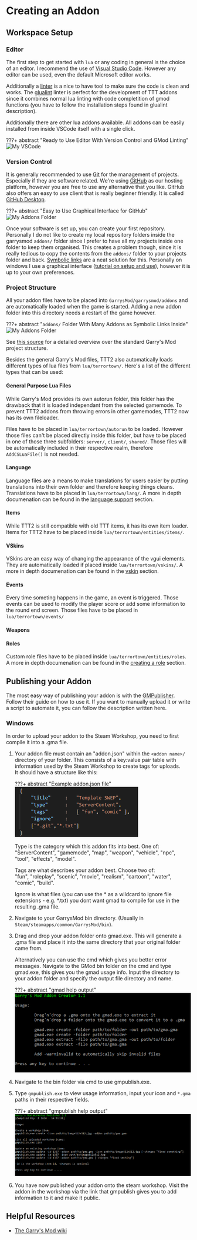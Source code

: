 # Creating an Addon

## Workspace Setup

### Editor

The first step to get started with `lua` or any coding in general is the choice of an editor. I recommend the use of [Visual Studio Code](https://code.visualstudio.com/). However any editor can be used, even the default Microsoft editor works.

Additionally a [linter](<https://en.wikipedia.org/wiki/Lint_(software)>) is a nice to have tool to make sure the code is clean and works. The [glualint](https://marketplace.visualstudio.com/items?itemName=goz3rr.vscode-glualint) linter is perfect for the development of TTT addons since it combines normal lua linting with code completition of gmod functions (you have to follow the installation steps found in glualint description).

Additionally there are other lua addons available. All addons can be easily installed from inside VSCode itself with a single click.

???+ abstract "Ready to Use Editor With Version Control and GMod Linting"
    ![My VSCode](../../assets/images/article/vscode.png)

### Version Control

It is generally recommended to use [Git](https://git-scm.com/) for the management of projects. Especially if they are software related. We're using [GitHub](http://github.com/) as our hosting platform, however you are free to use any alternative that you like. GitHub also offers an easy to use client that is really beginner friendly. It is called [GitHub Desktop](https://desktop.github.com/).

???+ abstract "Easy to Use Graphical Interface for GitHub"
    ![My Addons Folder](../../assets/images/article/github.png)

Once your software is set up, you can create your first repository. Personally I do not like to create my local repository folders inside the garrysmod `addons/` folder since I prefer to have all my projects inside one folder to keep them organised. This creates a problem though, since it is really tedious to copy the contents from the `addons/` folder to your projects folder and back. [Symbolic links](https://en.wikipedia.org/wiki/Symbolic_link) are a neat solution for this. Personally on windows I use a graphical interface ([tutorial on setup and use](https://www.howtogeek.com/howto/16226/complete-guide-to-symbolic-links-symlinks-on-windows-or-linux/)), however it is up to your own preferences.

### Project Structure

All your addon files have to be placed into `GarrysMod/garrysmod/addons` and are automatically loaded when the game is started. Adding a new addon folder into this directory needs a restart of the game however.

???+ abstract "`addons/` Folder With Many Addons as Symbolic Links Inside"
    ![My Addons Folder](../../assets/images/article/folder.png)

See [this source](https://wiki.facepunch.com/gmod/Lua_Folder_Structure) for a detailed overview over the standard Garry's Mod project structure.

Besides the general Garry's Mod files, TTT2 also automatically loads different types of lua files from `lua/terrortown/`. Here's a list of the different types that can be used:

#### General Purpose Lua Files

While Garry's Mod provides its own autorun folder, this folder has the drawback that it is loaded independant from the selected gamemode. To prevent TTT2 addons from throwing errors in other gamemodes, TTT2 now has its own fileloader.

Files have to be placed in `lua/terrortown/autorun` to be loaded. However those files can't be placed directly inside this folder, but have to be placed in one of those three subfolders: `server/`, `client/`, `shared/`. Those files will be automatically included in their respective realm, therefore `AddCSLuaFile()` is not needed.

#### Language

Language files are a means to make translations for users easier by putting translations into their own folder and therefore keeping things cleans. Translations have to be placed in `lua/terrortown/lang/`. A more in depth documenation can be found in the [language support](/developers/content-creation/language-support.md) section.

#### Items

While TTT2 is still compatible with old TTT items, it has its own item loader. Items for TTT2 have to be placed inside `lua/terrortown/entities/items/`.

#### VSkins

VSkins are an easy way of changing the appearance of the vgui elements. They are automatically loaded if placed inside `lua/terrortown/vskins/`. A more in depth documenation can be found in the [vskin](/developers/content-creation/vskin.md) section.

#### Events

Every time someting happens in the game, an event is triggered. Those events can be used to modify the player score or add some information to the round end screen. Those files have to be placed in `lua/terrortown/events/`

#### Weapons

#### Roles

Custom role files have to be placed inside `lua/terrortown/entities/roles`. A more in depth documenation can be found in the [creating a role](/developers/content-creation/creating-a-role.md) section.

## Publishing your Addon

The most easy way of publishing your addon is with the [GMPublisher](https://github.com/WilliamVenner/gmpublisher). Follow their guide on how to use it. If you want to manually upload it or write a script to automate it, you can follow the description written here.

### Windows

In order to upload your addon to the Steam Workshop, you need to first compile it into a .gma file.

1.  Your addon file must contain an "addon.json" within the `<addon name>/` directory of your folder. This consists of a key:value pair table with information used by the Steam
    Workshop to create tags for uploads.  
    It should have a structure like this:

    ???+ abstract "Example addon.json file"
        ![addon_json.png](../../assets/images/article/addon_json.png)

    Type is the category which this addon fits into best. One of:  
    "ServerContent", "gamemode", "map", "weapon", "vehicle", "npc", "tool", "effects", "model".

    Tags are what describes your addon best. Choose two of:  
    "fun", "roleplay", "scenic", "movie", "realism", "cartoon", "water", "comic", "build".

    Ignore is what files (you can use the \* as a wildcard to ignore file extensions - e.g. \*.txt) you dont want gmad to compile for use in the resulting .gma file.

1.  Navigate to your GarrysMod bin directory. (Usually in `Steam/steamapps/common/GarrysMod/bin`).

1.  Drag and drop your addon folder onto gmad.exe. This will generate a .gma file and place it into the same directory that your original folder came from.

    Alternatively you can use the cmd which gives you better error messages. Navigate to the GMod bin folder on the cmd and type gmad.exe, this gives you the gmad usage info. Input the directory to your addon folder and specify the output file directory and name.

    ???+ abstract "gmad help output"
        ![gmad_info.png](../../assets/images/article/gmad_info.png)

1.  Navigate to the bin folder via cmd to use gmpublish.exe.

1.  Type `gmpublish.exe` to view usage information, input your icon and `*.gma` paths in their respective fields.

    ???+ abstract "gmpublish help output"
        ![gmpublish_info.png](../../assets/images/article/gmpublish_info.png)

1.  You have now published your addon onto the steam workshop. Visit the addon in the workshop via the link that gmpublish gives you to add information to it and make it public.

## Helpful Resources

- [The Garry's Mod wiki](https://wiki.facepunch.com/)
